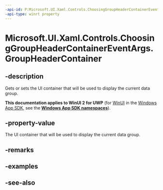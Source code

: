 ```yaml
---
-api-id: P:Microsoft.UI.Xaml.Controls.ChoosingGroupHeaderContainerEventArgs.GroupHeaderContainer
-api-type: winrt property
---
```


<!-- Property syntax
public Windows.UI.Xaml.Controls.ListViewBaseHeaderItem GroupHeaderContainer { get;  set; }
-->

# Microsoft.UI.Xaml.Controls.ChoosingGroupHeaderContainerEventArgs.GroupHeaderContainer

## -description
Gets or sets the UI container that will be used to display the current data group.

**This documentation applies to WinUI 2 for UWP** (for [WinUI](/windows/apps/winui/winui3/) in the [Windows App SDK](/windows/apps/windows-app-sdk/), see the **[Windows App SDK namespaces](/windows/windows-app-sdk/api/winrt/)**).

## -property-value
The UI container that will be used to display the current data group.

## -remarks

## -examples

## -see-also
